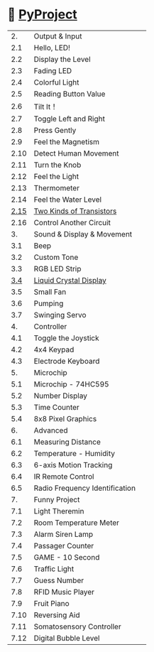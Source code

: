 # :snake: [PyProject](https://docs.sunfounder.com/projects/euler-kit/en/latest/pyproject/for_micropython_user.html)

| | | |
|-|-|-|
| 2. | Output & Input| |
| 2.1 | Hello, LED!| |
| 2.2 | Display the Level| |
| 2.3 | Fading LED| |
| 2.4 | Colorful Light| |
| 2.5 | Reading Button Value| |
| 2.6 | Tilt It！| |
| 2.7 | Toggle Left and Right| |
| 2.8 | Press Gently| |
| 2.9 | Feel the Magnetism| |
| 2.10 | Detect Human Movement| |
| 2.11 | Turn the Knob| |
| 2.12 | Feel the Light| |
| 2.13 | Thermometer| |
| 2.14 | Feel the Water Level| |
| [2.15](2.15) | [Two Kinds of Transistors](https://docs.sunfounder.com/projects/euler-kit/en/latest/pyproject/py_transistor.html) | |
| 2.16 | Control Another Circuit| |
| 3. | Sound & Display & Movement| |
| 3.1 | Beep| |
| 3.2 | Custom Tone| |
| 3.3 | RGB LED Strip| |
| [3.4](3.4) | [Liquid Crystal Display](https://docs.sunfounder.com/projects/euler-kit/en/latest/pyproject/py_lcd.html) | |
| 3.5 | Small Fan| |
| 3.6 | Pumping| |
| 3.7 | Swinging Servo| |
| 4. | Controller| |
| 4.1 | Toggle the Joystick| |
| 4.2 | 4x4 Keypad| |
| 4.3 | Electrode Keyboard| |
| 5. | Microchip| |
| 5.1 | Microchip - 74HC595| |
| 5.2 | Number Display| |
| 5.3 | Time Counter| |
| 5.4 | 8x8 Pixel Graphics| |
| 6. | Advanced| |
| 6.1 | Measuring Distance| |
| 6.2 | Temperature - Humidity| |
| 6.3 | 6-axis Motion Tracking| |
| 6.4 | IR Remote Control| |
| 6.5 | Radio Frequency Identification| |
| 7. | Funny Project| |
| 7.1 | Light Theremin| |
| 7.2 | Room Temperature Meter| |
| 7.3 | Alarm Siren Lamp| |
| 7.4 | Passager Counter| |
| 7.5 | GAME - 10 Second| |
| 7.6 | Traffic Light| |
| 7.7 | Guess Number| |
| 7.8 | RFID Music Player| |
| 7.9 | Fruit Piano| |
| 7.10 | Reversing Aid| |
| 7.11 | Somatosensory Controller| |
| 7.12 | Digital Bubble Level| |
